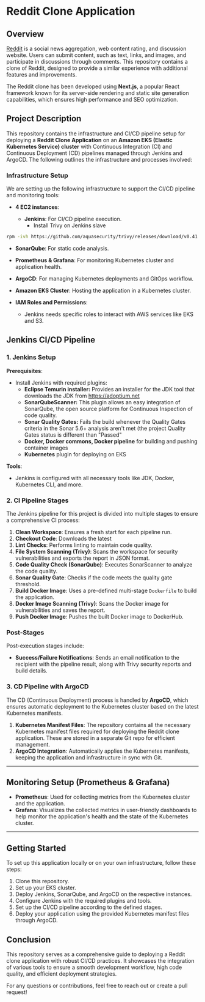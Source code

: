 # Reddit Clone Application

## Overview

[Reddit](https://www.reddit.com/) is a social news aggregation, web content rating, and discussion website. Users can submit content, such as text, links, and images, and participate in discussions through comments. This repository contains a clone of Reddit, designed to provide a similar experience with additional features and improvements.

The Reddit clone has been developed using **Next.js**, a popular React framework known for its server-side rendering and static site generation capabilities, which ensures high performance and SEO optimization.

## Project Description

This repository contains the infrastructure and CI/CD pipeline setup for deploying a **Reddit Clone Application** on an **Amazon EKS (Elastic Kubernetes Service) cluster** with Continuous Integration (CI) and Continuous Deployment (CD) pipelines managed through Jenkins and ArgoCD. The following outlines the infrastructure and processes involved:

### Infrastructure Setup

We are setting up the following infrastructure to support the CI/CD pipeline and monitoring tools:

- **4 EC2 instances**:

  - **Jenkins**: For CI/CD pipeline execution.
    - Install Trivy on Jenkins slave

```bash
rpm -ivh https://github.com/aquasecurity/trivy/releases/download/v0.41.0/trivy_0.41.0_Linux-64bit.rpm
```

- **SonarQube**: For static code analysis.
- **Prometheus & Grafana**: For monitoring Kubernetes cluster and application health.
- **ArgoCD**: For managing Kubernetes deployments and GitOps workflow.

- **Amazon EKS Cluster**: Hosting the application in a Kubernetes cluster.
- **IAM Roles and Permissions**:
  - Jenkins needs specific roles to interact with AWS services like EKS and S3.

## Jenkins CI/CD Pipeline

### 1. Jenkins Setup

**Prerequisites**:

- Install Jenkins with required plugins:
  - **Eclipse Temurin installer:** Provides an installer for the JDK tool that downloads the JDK from https://adoptium.net
  - **SonarQubeScanner:** This plugin allows an easy integration of SonarQube, the open source platform for Continuous Inspection of code quality.
  - **Sonar Quality Gates:** Fails the build whenever the Quality Gates criteria in the Sonar 5.6+ analysis aren't met (the project Quality Gates status is different than "Passed"
  - **Docker, Docker commons, Docker pipeline** for building and pushing container images
  - **Kubernetes** plugin for deploying on EKS

**Tools**:

- Jenkins is configured with all necessary tools like JDK, Docker, Kubernetes CLI, and more.

### 2. CI Pipeline Stages

The Jenkins pipeline for this project is divided into multiple stages to ensure a comprehensive CI process:

1. **Clean Workspace**: Ensures a fresh start for each pipeline run.
2. **Checkout Code**: Downloads the latest
3. **Lint Checks**: Performs linting to maintain code quality.
4. **File System Scanning (Trivy)**: Scans the workspace for security vulnerabilities and exports the report in JSON format.
5. **Code Quality Check (SonarQube)**: Executes SonarScanner to analyze the code quality.
6. **Sonar Quality Gate**: Checks if the code meets the quality gate threshold.
7. **Build Docker Image**: Uses a pre-defined multi-stage `Dockerfile` to build the application.
8. **Docker Image Scanning (Trivy)**: Scans the Docker image for vulnerabilities and saves the report.
9. **Push Docker Image**: Pushes the built Docker image to DockerHub.

### Post-Stages

Post-execution stages include:

- **Success/Failure Notifications**: Sends an email notification to the recipient with the pipeline result, along with Trivy security reports and build details.

### 3. CD Pipeline with ArgoCD

The CD (Continuous Deployment) process is handled by **ArgoCD**, which ensures automatic deployment to the Kubernetes cluster based on the latest Kubernetes manifests.

1. **Kubernetes Manifest Files**: The repository contains all the necessary Kubernetes manifest files required for deploying the Reddit clone application. These are stored in a separate Git repo for efficient management.
2. **ArgoCD Integration**: Automatically applies the Kubernetes manifests, keeping the application and infrastructure in sync with Git.

---

## Monitoring Setup (Prometheus & Grafana)

- **Prometheus**: Used for collecting metrics from the Kubernetes cluster and the application.
- **Grafana**: Visualizes the collected metrics in user-friendly dashboards to help monitor the application's health and the state of the Kubernetes cluster.

---

## Getting Started

To set up this application locally or on your own infrastructure, follow these steps:

1. Clone this repository.
2. Set up your EKS cluster.
3. Deploy Jenkins, SonarQube, and ArgoCD on the respective instances.
4. Configure Jenkins with the required plugins and tools.
5. Set up the CI/CD pipeline according to the defined stages.
6. Deploy your application using the provided Kubernetes manifest files through ArgoCD.

## Conclusion

This repository serves as a comprehensive guide to deploying a Reddit clone application with robust CI/CD practices. It showcases the integration of various tools to ensure a smooth development workflow, high code quality, and efficient deployment strategies.

For any questions or contributions, feel free to reach out or create a pull request!
